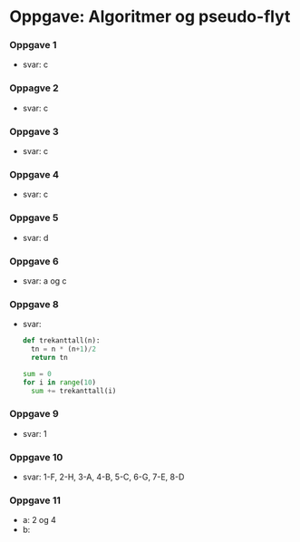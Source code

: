 # Oppgave: Algoritmer og pseudo-flyt

### Oppgave 1
- svar: c

### Oppagve 2
- svar: c

### Oppgave 3
- svar: c

### Oppgave 4
- svar: c

### Oppgave 5
- svar: d

### Oppgave 6
- svar: a og c

### Oppgave 8 
- svar: 
  ```python
  def trekanttall(n):
    tn = n * (n+1)/2
    return tn

  sum = 0
  for i in range(10)
    sum += trekanttall(i)
  ```

### Oppgave 9
- svar: 1

### Oppgave 10
- svar: 1-F, 2-H, 3-A, 4-B, 5-C, 6-G, 7-E, 8-D


### Oppgave 11
- a: 2 og 4
- b: 


  